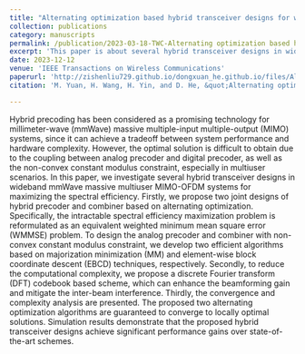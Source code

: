 ```yaml
---
title: "Alternating optimization based hybrid transceiver designs for wideband millimeter-wave massive multiuser MIMO-OFDM systems"
collection: publications
category: manuscripts
permalink: /publication/2023-03-18-TWC-Alternating optimization based hybrid transceiver designs for wideband millimeter-wave massive multiuser MIMO-OFDM systems-number-12
excerpt: 'This paper is about several hybrid transceiver designs in wideband mmWave massive multiuser MIMO-OFDM systems for maximizing the spectral efficiency.'
date: 2023-12-12
venue: 'IEEE Transactions on Wireless Communications'
paperurl: 'http://zishenliu729.github.io/dongxuan_he.github.io/files/Alternating_Optimization_Based_Hybrid_Transceiver_Designs_for_Wideband_Millimeter-Wave_Massive_Multiuser_MIMO-OFDM_Systems.pdf'
citation: 'M. Yuan, H. Wang, H. Yin, and D. He, &quot;Alternating optimization based hybrid transceiver designs for wideband millimeter-wave massive multiuser MIMO-OFDM systems,&quot; <i>IEEE Trans. Wireless Commun.</i>, vol. 22, no. 12, pp. 9201–9217, Dec. 2023.'

---
```


Hybrid precoding has been considered as a promising technology for millimeter-wave (mmWave) massive multiple-input multiple-output (MIMO) systems, since it can achieve a tradeoff between system performance and hardware complexity. However, the optimal solution is difficult to obtain due to the coupling between analog precoder and digital precoder, as well as the non-convex constant modulus constraint, especially in multiuser scenarios. In this paper, we investigate several hybrid transceiver designs in wideband mmWave massive multiuser MIMO-OFDM systems for maximizing the spectral efficiency. Firstly, we propose two joint designs of hybrid precoder and combiner based on alternating optimization. Specifically, the intractable spectral efficiency maximization problem is reformulated as an equivalent weighted minimum mean square error (WMMSE) problem. To design the analog precoder and combiner with non-convex constant modulus constraint, we develop two efficient algorithms based on majorization minimization (MM) and element-wise block coordinate descent (EBCD) techniques, respectively. Secondly, to reduce the computational complexity, we propose a discrete Fourier transform (DFT) codebook based scheme, which can enhance the beamforming gain and mitigate the inter-beam interference. Thirdly, the convergence and complexity analysis are presented. The proposed two alternating optimization algorithms are guaranteed to converge to locally optimal solutions. Simulation results demonstrate that the proposed hybrid transceiver designs achieve significant performance gains over state-of-the-art schemes.